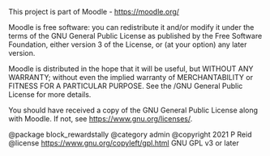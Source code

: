 This project is part of Moodle - https://moodle.org/

Moodle is free software: you can redistribute it and/or modify
it under the terms of the GNU General Public License as published by
the Free Software Foundation, either version 3 of the License, or
(at your option) any later version.

Moodle is distributed in the hope that it will be useful,
but WITHOUT ANY WARRANTY; without even the implied warranty of
MERCHANTABILITY or FITNESS FOR A PARTICULAR PURPOSE.  See the
/GNU General Public License for more details.

You should have received a copy of the GNU General Public License
along with Moodle.  If not, see <https://www.gnu.org/licenses/>.


@package    block_rewardstally
@category   admin
@copyright  2021 P Reid
@license    https://www.gnu.org/copyleft/gpl.html GNU GPL v3 or later
